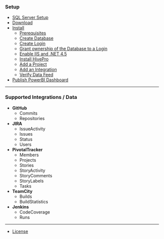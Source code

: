 ### Setup
- [SQL Server Setup](SQL-Server-Setup)
- <a href="mailto:admin@hiveapps.io?subject=HivePro: Evaluation Request&body=Please sent me a link to download the HivePro Installer.">Download</a>
- [Install](Install.md)
  - [Prerequisites](Install.md#prerequisites)
  - [Create Database](Install.md#create-database)
  - [Create Login](Install.md#create-login)
  - [Grant ownership of the Database to a Login](Install.md#grant-ownership-of-the-database-to-a-login)
  - [Enable IIS and .NET 4.5](Install.md#enable-iis-and-net-45)
  - [Install HivePro](Install.md#install-hivepro)
  - [Add a Project](Install.md#add-a-project)
  - [Add an Integration](Install.md#add-an-integration)
  - [Verify Data Feed](Install.md#verify-data-feed)
- [Publish PowerBI Dashboard](Publish-PowerBI-Dashboard.md)

---

### Supported Integrations / Data
- **GitHub**
  - Commits
  - Repositories
- **JIRA**
  - IssueActivity
  - Issues
  - Status
  - Users
- **PivotalTracker**
  - Members
  - Projects
  - Stories
  - StoryActivity
  - StoryComments
  - StoryLabels
  - Tasks
- **TeamCity**
  - Builds
  - BuildStatistics
- **Jenkins**
  - CodeCoverage
  - Runs

---

- [License](License.md)
